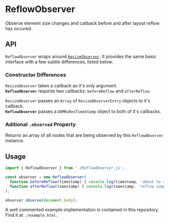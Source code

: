 # ReflowObserver
Observe element size changes and callback before and after layout reflow has occured.

## API
`ReflowObserver` wraps around [`ResizeObserver`](https://developer.mozilla.org/en-US/docs/Web/API/ResizeObserver). It provides the same basic interface with a few subtle differences, listed below.

### Constructor Differences
`ResizeObserver` takes a callback as it's only argument.  
**`ReflowObserver`** requires two callbacks: `beforeReflow` and `afterReflow`.

`ResizeObserver` passes an `Array` of `ResizeObserverEntry` objects to it's callback.  
**`ReflowObserver`** passes a `DOMHiResTimeStamp` object to both of it's callbacks.

### Aditional `.observed` Property
Returns an array of all nodes that are being observed by this `ReflowObserver` instance.

## Usage
```javascript
import { ReflowObserver } from './ReflowObserver.js';

const observer = new ReflowObserver(
  function beforeReflow(timestamp) { console.log(timestamp, 'about to reflow', this); },
  function afterReflow(timestamp) { console.log(timestamp, 'reflow complete', this); }
);

observer.observe(document.body);
```

A well commented example implementation is contained in this repository. Find it at `./example.html`.
